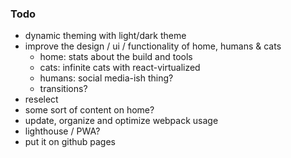 ### Todo

* dynamic theming with light/dark theme
* improve the design / ui / functionality of home, humans & cats
  - home: stats about the build and tools
  - cats: infinite cats with react-virtualized
  - humans: social media-ish thing?
  - transitions?
* reselect
* some sort of content on home?
* update, organize and optimize webpack usage
* lighthouse / PWA?
* put it on github pages

